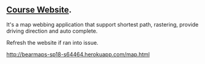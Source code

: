 
[Course Website](https://sp18.datastructur.es/materials/proj/proj3/proj3).
-----------------------------------------------------------------------------------------------
It's a map webbing application that support shortest path, rastering, provide driving direction and auto complete.

Refresh the website if ran into issue. 

http://bearmaps-sp18-s64464.herokuapp.com/map.html
